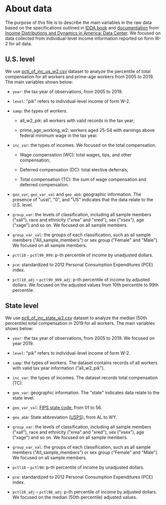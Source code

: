 # About data

The purpose of this file is to describe the main variables in the raw data based on the specifications outlined in [IDDA book](https://www.minneapolisfed.org/-/media/assets/institute/census/data-center/idda_codebook.xlsx) and [documentation](https://www.minneapolisfed.org/-/media/assets/institute/census/data-center/idda_technical_documentation.pdf) from [Income Distributions and Dynamics in America: Data Center](https://www.minneapolisfed.org/institute/income-distributions-and-dynamics-in-america/data-center). We focused on data collected from individual-level income information reported on form W-2 for all data.

## U.S. level

We use [pctl_of_inc_us_w2.csv](data/raw/pctl_of_inc_us_w2.csv) dataset to analyze the percentile of total compensation for all workers and prime-age workers from 2005 to 2019. The main variables shows below:

-   `year`: the tax year of observations, from 2005 to 2019.

-   `level`: "pik" refers to individual-level income of form W-2.

-   `samp`: the types of workers.

    -   all_w2_pik: all workers with valid records in the tax year;

    -   prime_age_working_w2: workers aged 25-54 with earnings above federal minimum wage in the tax year.

-   `inc_var`: the types of incomes. We focused on the total compensation.

    -   Wage compensation (WC): total wages, tips, and other compensation;

    -   Deferred compensation (DC): total elective deferrals;

    -   Total compensation (TC): the sum of wage compensation and deferred compensation.

-   `geo_var`, `geo_var_val` and `geo_abb`: geographic information. The presence of "usst", "0", and "US" indicates that the data relate to the U.S. level.

-   `group_var`: the levels of classification, including all sample members ("xall"), race and ethnicity ("xrea" and "xred"), sex ("xsex"), age ("xage") and so on. We focused on all sample members.

-   `group_var_val`: the groups of each classification, such as all sample members ("All_sample_members") or sex group ("Female" and "Male"). We focused on all sample members.

-   `pctl10` - `pctl99_999`: p-th percentile of income by unadjusted dollars.

-   `pce`: standardized to 2012 Personal Consumption Expenditures (PCE) index.

-   `pctl10_adj` – `pctl99_999_adj`: p-th percentile of income by adjusted dollars. We focused on the adjusted values from 10th percentile to 99th percentile.

## State level

We use [pctl_of_inc_state_w2.csv](data/raw/pctl_of_inc_state_w2.csv) dataset to analyze the median (50th percentile) total compensation in 2019 for all workers. The main variables shows below:

-   `year`: the tax year of observations, from 2005 to 2019. We focused on year 2019.

-   `level`: "pik" refers to individual-level income of form W-2.

-   `samp`: the types of workers. The dataset contains records of all workers with valid tax year information ("all_w2_pik").

-   `inc_var`: the types of incomes. The dataset records total compensation (TC).

-   `geo_var`: geographic information. The "state" indicates data relate to the state level.

-   `geo_var_val`: [FIPS state code](https://en.wikipedia.org/wiki/Federal_Information_Processing_Standard_state_code#FIPS_state_codes), from 01 to 56.

-   `geo_abb`: State abbreviation ([USPS](https://en.wikipedia.org/wiki/List_of_U.S._state_and_territory_abbreviations)), from AL to WY.

-   `group_var`: the levels of classification, including all sample members ("xall"), race and ethnicity ("xrea" and "xred"), sex ("xsex"), age ("xage") and so on. We focused on all sample members.

-   `group_var_val`: the groups of each classification, such as all sample members ("All_sample_members") or sex group ("Female" and "Male"). We focused on all sample members.

-   `pctl10` - `pctl98`: p-th percentile of income by unadjusted dollars.

-   `pce`: standardized to 2012 Personal Consumption Expenditures (PCE) index.

-   `pctl10_adj` – `pctl98_adj`: p-th percentile of income by adjusted dollars. We focused on the median (50th percentile) adjusted values.

